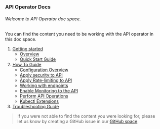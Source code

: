 ### API Operator Docs

###### Welcome to API Operator doc space.

You can find the content you need to be working with the API operator in this doc space.

1. [Getting started](GettingStarted)
    - [Overview](GettingStarted/overview.md)
    - [Quick Start Guide](GettingStarted/quick-start-guide.md)  
2. [How To Guide](HowToGuide)
    - [Configuration Overview](HowToGuide/configurations-overview.md)
    - [Apply security to API](HowToGuide/apply-security-to-api.md)
    - [Apply Rate-limiting to API](HowToGuide/apply-rate-limiting-to-api.md)
    - [Working with endpoints](HowToGuide/working-with-endpoints.md)
    - [Enable Monitoring to the API](HowToGuide/enable-analytics-to-api.md)
    - [Perform API Operations](HowToGuide/perform-api-operations.md)
    - [Kubectl Extensions](HowToGuide/using-kubectl-extensions.md)
3. [Troubleshooting Guide](Troubleshooting/troubleshooting.md)

> If you were not able to find the content you were looking for, please let us know by creating a GitHub issue in our [GitHub space](https://github.com/wso2/k8s-apim-operator/issues).
  